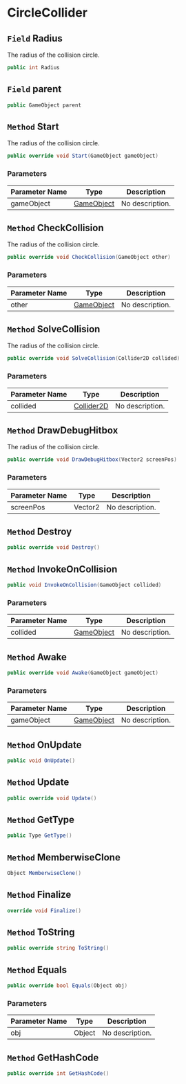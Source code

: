 # CircleCollider

## `Field` Radius
The radius of the collision circle.
```csharp
public int Radius
```


## `Field` parent

```csharp
public GameObject parent
```


## `Method` Start
The radius of the collision circle.
```csharp
public override void Start(GameObject gameObject)
```
### Parameters

| Parameter Name | Type | Description |
| --------- | --------- | --------- |
| gameObject | [GameObject](https://thiagomvas.github.io/GameEngine/Entities/GameObject.html) | No description. |


## `Method` CheckCollision
The radius of the collision circle.
```csharp
public override void CheckCollision(GameObject other)
```
### Parameters

| Parameter Name | Type | Description |
| --------- | --------- | --------- |
| other | [GameObject](https://thiagomvas.github.io/GameEngine/Entities/GameObject.html) | No description. |


## `Method` SolveCollision
The radius of the collision circle.
```csharp
public override void SolveCollision(Collider2D collided)
```
### Parameters

| Parameter Name | Type | Description |
| --------- | --------- | --------- |
| collided | [Collider2D](https://thiagomvas.github.io/GameEngine/Components/Collider2D.html) | No description. |


## `Method` DrawDebugHitbox
The radius of the collision circle.
```csharp
public override void DrawDebugHitbox(Vector2 screenPos)
```
### Parameters

| Parameter Name | Type | Description |
| --------- | --------- | --------- |
| screenPos | Vector2 | No description. |


## `Method` Destroy

```csharp
public override void Destroy()
```


## `Method` InvokeOnCollision

```csharp
public void InvokeOnCollision(GameObject collided)
```
### Parameters

| Parameter Name | Type | Description |
| --------- | --------- | --------- |
| collided | [GameObject](https://thiagomvas.github.io/GameEngine/Entities/GameObject.html) | No description. |


## `Method` Awake

```csharp
public override void Awake(GameObject gameObject)
```
### Parameters

| Parameter Name | Type | Description |
| --------- | --------- | --------- |
| gameObject | [GameObject](https://thiagomvas.github.io/GameEngine/Entities/GameObject.html) | No description. |


## `Method` OnUpdate

```csharp
public void OnUpdate()
```


## `Method` Update

```csharp
public override void Update()
```


## `Method` GetType

```csharp
public Type GetType()
```


## `Method` MemberwiseClone

```csharp
Object MemberwiseClone()
```


## `Method` Finalize

```csharp
override void Finalize()
```


## `Method` ToString

```csharp
public override string ToString()
```


## `Method` Equals

```csharp
public override bool Equals(Object obj)
```
### Parameters

| Parameter Name | Type | Description |
| --------- | --------- | --------- |
| obj | Object | No description. |


## `Method` GetHashCode

```csharp
public override int GetHashCode()
```

